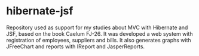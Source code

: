 # hibernate-jsf
Repository used as support for my studies about MVC with Hibernate and JSF, based on the book Caelum FJ-26.
It was developed a web system with registration of employees, suppliers and bills. It also generates graphs with JFreeChart and reports with IReport and JasperReports.
